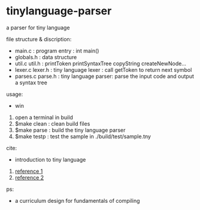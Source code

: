 # tinylanguage-parser
a parser for tiny language<br>

file structure & discription:<br>
- main.c            : program entry : int main() <br>
- globals.h         : data structure<br>
- util.c util.h     : printToken printSyntaxTree copyString createNewNode...<br>
- lexer.c lexer.h   : tiny language lexer : call getToken to return next symbol<br>
- parses.c parse.h  : tiny language parser: parse the input code and output a syntax tree<br>
  
usage:<br>
 - win<br>
  1. open a terminal in build<br>
  2. $make clean : clean build files<br>
  3. $make parse : build the tiny language parser<br>
  4. $make testp : test the sample in ./build/test/sample.tny<br>
  
 cite:<br>
 - introduction to tiny language<br>
 1. [reference 1 ](https://blog.csdn.net/qq_41112170/article/details/106891811)<br>
 2. [reference 2 ](https://slideplayer.com/slide/7733294/)<br>

  ps:<br>
 - a curriculum design for fundamentals of compiling<br>
